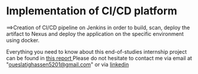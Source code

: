 # Implementation of  CI/CD platform

==>Creation of CI/CD pipeline on Jenkins in order to build, scan, deploy the artifact to Nexus and deploy the application on the specific environment using docker.

Everything you need to know about this end-of-studies internship project can be found in <a href="https://drive.google.com/file/d/1ZTdLpNnkeuM8a_r7M1QZmXL6_BO6jFYv/view?usp=sharing" target="_blank"> this report </a>
Please do not hesitate to contact me via email at "oueslatighassen5201@gmail.com" or via <a href="https://www.linkedin.com/in/ghassen-oueslati-a719711a9/" target="_blank">linkedin</a>
